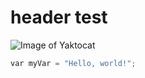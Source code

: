 # header test
![Image of Yaktocat](https://octodex.github.com/images/yaktocat.png)
``` python
var myVar = "Hello, world!";
```
